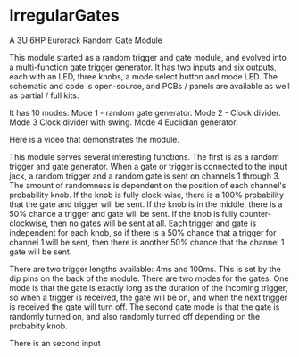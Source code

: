 # IrregularGates
A 3U 6HP Eurorack Random Gate Module

This module started as a random trigger and gate module, and evolved into a multi-function gate trigger generator. It has two inputs and six outputs, each with an LED, three knobs, a mode select button and mode LED. The schematic and code is open-source, and PCBs / panels are available as well as partial / full kits.

It has 10 modes: Mode 1 - random gate generator. Mode 2 - Clock divider. Mode 3 Clock divider with swing. Mode 4 Euclidian generator.

Here is a video that demonstrates the module.

This module serves several interesting functions. 
The first is as a random trigger and gate generator. When a gate or trigger is connected to the input jack, a random trigger and a random gate is sent on channels 1 through 3. The amount of randomness is dependent on the position of each channel's probability knob. If the knob is fully clock-wise, there is a 100% probability that the gate and trigger will be sent. If the knob is in the middle, there is a 50% chance a trigger and gate will be sent. If the knob is fully counter-clockwise, then no gates will be sent at all. Each trigger and gate is independent for each knob, so if there is a 50% chance that a trigger for channel 1 will be sent, then there is another 50% chance that the channel 1 gate will be sent.

There are two trigger lengths available: 4ms and 100ms. This is set by the dip pins on the back of the module.
There are two modes for the gates. One mode is that the gate is exactly long as the duration of the incoming trigger, so when a trigger is received, the gate will be on, and when the next trigger is received the gate will turn off. The second gate mode is that the gate is randomly turned on, and also randomly turned off depending on the probabity knob.

There is an second input

